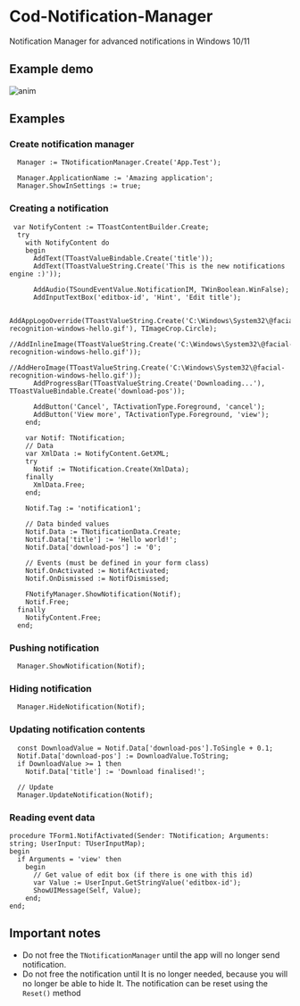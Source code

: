 # Cod-Notification-Manager
Notification Manager for advanced notifications in Windows 10/11

## Example demo
![anim](https://github.com/Codrax/Cod-Notification-Manager/assets/68193064/33026b0f-b11a-4c27-993e-69f6850db506)


## Examples
### Create notification manager
```
  Manager := TNotificationManager.Create('App.Test');

  Manager.ApplicationName := 'Amazing application';
  Manager.ShowInSettings := true;
```

### Creating a notification
```
 var NotifyContent := TToastContentBuilder.Create;
  try
    with NotifyContent do
    begin
      AddText(TToastValueBindable.Create('title'));
      AddText(TToastValueString.Create('This is the new notifications engine :)'));

      AddAudio(TSoundEventValue.NotificationIM, TWinBoolean.WinFalse);
      AddInputTextBox('editbox-id', 'Hint', 'Edit title');

      AddAppLogoOverride(TToastValueString.Create('C:\Windows\System32\@facial-recognition-windows-hello.gif'), TImageCrop.Circle);
      //AddInlineImage(TToastValueString.Create('C:\Windows\System32\@facial-recognition-windows-hello.gif'));
      //AddHeroImage(TToastValueString.Create('C:\Windows\System32\@facial-recognition-windows-hello.gif'));
      AddProgressBar(TToastValueString.Create('Downloading...'), TToastValueBindable.Create('download-pos'));

      AddButton('Cancel', TActivationType.Foreground, 'cancel');
      AddButton('View more', TActivationType.Foreground, 'view');
    end;

    var Notif: TNotification;
    // Data
    var XmlData := NotifyContent.GetXML;
    try
      Notif := TNotification.Create(XmlData);
    finally
      XmlData.Free;
    end;

    Notif.Tag := 'notification1';

    // Data binded values
    Notif.Data := TNotificationData.Create;
    Notif.Data['title'] := 'Hello world!';
    Notif.Data['download-pos'] := '0';

    // Events (must be defined in your form class)
    Notif.OnActivated := NotifActivated;
    Notif.OnDismissed := NotifDismissed;

    FNotifyManager.ShowNotification(Notif);
    Notif.Free;
  finally
    NotifyContent.Free;
  end;
```

### Pushing notification
```
  Manager.ShowNotification(Notif);
```


### Hiding notification
```
  Manager.HideNotification(Notif);
```

### Updating notification contents
```
  const DownloadValue = Notif.Data['download-pos'].ToSingle + 0.1;
  Notif.Data['download-pos'] := DownloadValue.ToString;
  if DownloadValue >= 1 then
    Notif.Data['title'] := 'Download finalised!';

  // Update
  Manager.UpdateNotification(Notif);
```

### Reading event data
```
procedure TForm1.NotifActivated(Sender: TNotification; Arguments: string; UserInput: TUserInputMap);
begin
  if Arguments = 'view' then
    begin
      // Get value of edit box (if there is one with this id)
      var Value := UserInput.GetStringValue('editbox-id');
      ShowUIMessage(Self, Value);
    end;
end;
```

## Important notes
- Do not free the `TNotificationManager` until the app will no longer send notification.
- Do not free the notification until It is no longer needed, because you will no longer be able to hide It. The notification can be reset using the `Reset()`
 method
